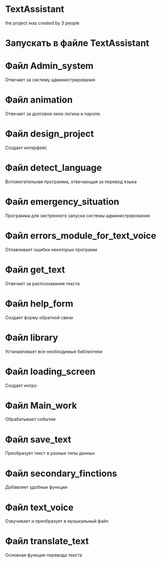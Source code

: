 # TextAssistant
the project was created by 3 people
# Запускать в файле TextAssistant
# Файл Admin_system
Отвечает за систему администрирования
# Файл animation
Отвечает за долговое окно логина и пароля.
# Файл design_project
Создает интерфейс
# Файл detect_language 
Вспомогательная программа, отвечающая за перевод языка
# Файл emergency_situation
Программа для экстренного запуска системы администрирования
# Файл errors_module_for_text_voice
Отлавливает ошибки некоторых программ
# Файл get_text
Отвечает за распознавания текста 
# Файл help_form
Создает форму обратной связи
# Файл library
Устанавливает все необходимые библиотеки 
# Файл loading_screen
Создает интро
# Файл Main_work
Обрабатывает события
# Файл save_text
Преобразует текст в разные типы данных
# Файл secondary_finctions
Добавляет удобные функции
# Файл text_voice
Озвучивает и преобразует в музыкальный файл
# Файл translate_text
Основная функция перевода текста 

